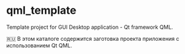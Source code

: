 # qml_template
Template project for GUI Desktop application - Qt framework QML.

:ru: В этом каталоге содержится заготовка проекта приложения с использованием Qt QML.

